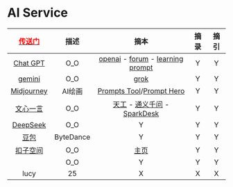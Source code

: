 <script src="../../js/JQuery/jquery.min.js" type="text/javascript"></script>
<script type="text/javascript" charset="utf-8">
  // Creating custom :external selector
  $.expr[':'].external = function(obj){
      return !obj.href.match(/^mailto\:/)
              && (obj.hostname != location.hostname);
  };    
  
  $(function(){
    // Add 'external' CSS class to all external links
    $('a:external').addClass('external');

    // turn target into target=_blank for elements w external class
    $(".external").attr('target','_blank');

  })
</script>

# AI Service

| [<font color="#ff0000">传送门</font>](../../navigation.md) | 描述 | 摘本 | 摘录 | 摘引 |
|:---:|:---:|:---:|:---:|:---:|
| [Chat GPT](https://chat.openai.com/auth/login) | O_O | [openai](https://openai.com/) - [forum](https://forum.openai.com/) - [learning prompt](https://learningprompt.wiki/) | Y | Y |
| [gemini](https://gemini.google.com/) | O_O | [grok](https://grok.com/) | Y | Y |
| [Midjourney](https://www.midjourney.com/) | AI绘画 | [Prompts Tool](https://prompt.noonshot.com/)/[Prompt Hero](https://prompthero.com/) | Y | Y |
| [文心一言](https://yiyan.baidu.com/) | O_O | [天工](https://search.tiangong.cn/) - [通义千问](https://tongyi.aliyun.com/qianwen/) - [SparkDesk](https://xinghuo.xfyun.cn/desk) | Y | Y |
| [DeepSeek](https://www.deepseek.com/) | O_O | Y | Y | Y |
| [豆包](https://www.doubao.com/chat/) | ByteDance | Y | Y | Y |
| [扣子空间](https://space.coze.cn/) | O_O | [主页](https://www.coze.cn/home) | Y | Y |
| []() | O_O | Y | Y | Y |
| lucy | 25 | X | X | X |
